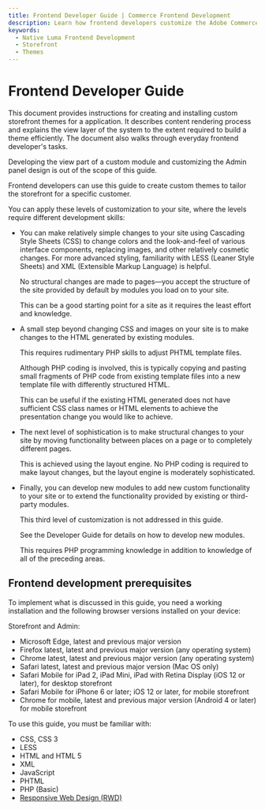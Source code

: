 ```yaml
---
title: Frontend Developer Guide | Commerce Frontend Development
description: Learn how frontend developers customize the Adobe Commerce and Magento Open Source storefront and Admin applications.
keywords:
  - Native Luma Frontend Development
  - Storefront
  - Themes
---
```


# Frontend Developer Guide

This document provides instructions for creating and installing custom storefront themes for a application. It describes content rendering process and explains the view layer of the system to the extent required to build a theme efficiently. The document also walks through everyday frontend developer's tasks.

Developing the view part of a custom module and customizing the Admin panel design is out of the scope of this guide.

Frontend developers can use this guide to create custom themes to tailor the storefront for a specific customer.

You can apply these levels of customization to your site, where the levels require different development skills:

*  You can make relatively simple changes to your site using Cascading Style Sheets (CSS) to change colors and the look-and-feel of various interface components, replacing images, and other relatively cosmetic changes. For more advanced styling, familiarity with LESS (Leaner Style Sheets) and XML (Extensible Markup Language) is helpful.

    No structural changes are made to pages—you accept the structure of the site provided by default by modules you load on to your site.

    This can be a good starting point for a site as it requires the least effort and knowledge.

*  A small step beyond changing CSS and images on your site is to make changes to the HTML generated by existing modules.

    This requires rudimentary PHP skills to adjust PHTML template files.

    Although PHP coding is involved, this is typically copying and pasting small fragments of PHP code from existing template files into a new template file with differently structured HTML.

    This can be useful if the existing HTML generated does not have sufficient CSS class names or HTML elements to achieve the presentation change you would like to achieve.

*  The next level of sophistication is to make structural changes to your site by moving functionality between places on a page or to completely different pages.

    This is achieved using the layout engine. No PHP coding is required to make layout changes, but the layout engine is moderately sophisticated.

*  Finally, you can develop new modules to add new custom functionality to your site or to extend the functionality provided by existing or third-party modules.

    This third level of customization is not addressed in this guide.

    See the Developer Guide for details on how to develop new modules.

    This requires PHP programming knowledge in addition to knowledge of all of the preceding areas.

## Frontend development prerequisites

To implement what is discussed in this guide, you need a working installation and the following browser versions installed on your device:

Storefront and Admin:

*  Microsoft Edge, latest and previous major version
*  Firefox latest, latest and previous major version (any operating system)
*  Chrome latest, latest and previous major version (any operating system)
*  Safari latest, latest and previous major version (Mac OS only)
*  Safari Mobile for iPad 2, iPad Mini, iPad with Retina Display (iOS 12 or later), for desktop storefront
*  Safari Mobile for iPhone 6 or later; iOS 12 or later, for mobile storefront
*  Chrome for mobile, latest and previous major version (Android 4 or later) for mobile storefront

To use this guide, you must be familiar with:

*  CSS, CSS 3
*  LESS
*  HTML and HTML 5
*  XML
*  JavaScript
*  PHTML
*  PHP (Basic)
*  [Responsive Web Design (RWD)](responsive-design/index.md)
